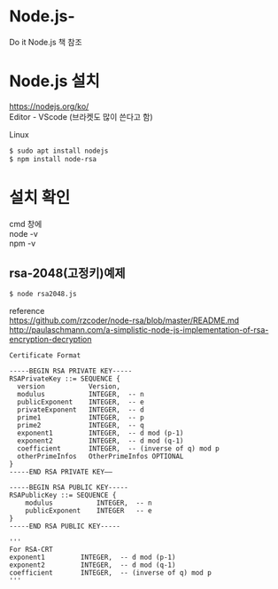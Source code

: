 # Node.js-
Do it Node.js 책 참조

# Node.js 설치
https://nodejs.org/ko/  
Editor - VScode (브라켓도 많이 쓴다고 함)

Linux
```bash
$ sudo apt install nodejs
$ npm install node-rsa
```
# 설치 확인

cmd 창에  
node -v  
npm -v

## rsa-2048(고정키)예제
```bash
$ node rsa2048.js
```
reference  
https://github.com/rzcoder/node-rsa/blob/master/README.md  
http://paulaschmann.com/a-simplistic-node-js-implementation-of-rsa-encryption-decryption

```shell
Certificate Format

-----BEGIN RSA PRIVATE KEY-----
RSAPrivateKey ::= SEQUENCE {
  version           Version,
  modulus           INTEGER,  -- n
  publicExponent    INTEGER,  -- e
  privateExponent   INTEGER,  -- d
  prime1            INTEGER,  -- p
  prime2            INTEGER,  -- q
  exponent1         INTEGER,  -- d mod (p-1)
  exponent2         INTEGER,  -- d mod (q-1)
  coefficient       INTEGER,  -- (inverse of q) mod p
  otherPrimeInfos   OtherPrimeInfos OPTIONAL
}
-----END RSA PRIVATE KEY——

-----BEGIN RSA PUBLIC KEY-----
RSAPublicKey ::= SEQUENCE {
    modulus           INTEGER,  -- n
    publicExponent    INTEGER   -- e
}
-----END RSA PUBLIC KEY-----

'''
For RSA-CRT
exponent1         INTEGER,  -- d mod (p-1)
exponent2         INTEGER,  -- d mod (q-1)
coefficient       INTEGER,  -- (inverse of q) mod p
'''
```
